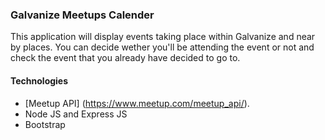 ### Galvanize Meetups Calender

This application will display events taking place within Galvanize and near by places. You can decide wether you'll be attending the event or not and check the event that you already have decided to go to. 

#### Technologies

- [Meetup API] (https://www.meetup.com/meetup_api/).
- Node JS and Express JS
- Bootstrap
